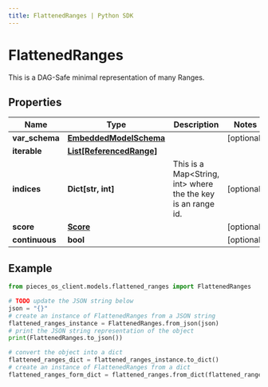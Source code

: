 ```yaml
---
title: FlattenedRanges | Python SDK
---
```


# FlattenedRanges

This is a DAG-Safe minimal representation of many Ranges.

## Properties

Name | Type | Description | Notes
------------ | ------------- | ------------- | -------------
**var_schema** | [**EmbeddedModelSchema**](EmbeddedModelSchema) |  | [optional] 
**iterable** | [**List[ReferencedRange]**](ReferencedRange) |  | 
**indices** | **Dict[str, int]** | This is a Map&lt;String, int&gt; where the the key is an range id. | [optional] 
**score** | [**Score**](Score) |  | [optional] 
**continuous** | **bool** |  | [optional] 

## Example

```python
from pieces_os_client.models.flattened_ranges import FlattenedRanges

# TODO update the JSON string below
json = "{}"
# create an instance of FlattenedRanges from a JSON string
flattened_ranges_instance = FlattenedRanges.from_json(json)
# print the JSON string representation of the object
print(FlattenedRanges.to_json())

# convert the object into a dict
flattened_ranges_dict = flattened_ranges_instance.to_dict()
# create an instance of FlattenedRanges from a dict
flattened_ranges_form_dict = flattened_ranges.from_dict(flattened_ranges_dict)
```



